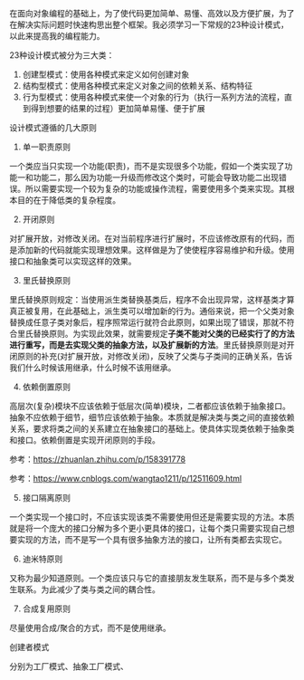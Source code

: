 在面向对象编程的基础上，为了使代码更加简单、易懂、高效以及方便扩展，为了在解决实际问题时快速构思出整个框架。我必须学习一下常规的23种设计模式，以此来提高我的编程能力。



23种设计模式被分为三大类：

1. 创建型模式：使用各种模式来定义如何创建对象
2. 结构型模式：使用各种模式来定义对象之间的依赖关系、结构特征
3. 行为型模式：使用各种模式来使一个对象的行为（执行一系列方法的流程，直到得到想要的结果的过程）更加简单易懂、便于扩展



设计模式遵循的几大原则

1. 单一职责原则

一个类应当只实现一个功能(职责)，而不是实现很多个功能，假如一个类实现了功能一和功能二，那么因为功能一升级而修改这个类时，可能会导致功能二出现错误。所以需要实现一个较为复杂的功能或操作流程，需要使用多个类来实现。其根本目的在于降低类的复杂程度。

2. 开闭原则

对扩展开放，对修改关闭。在对当前程序进行扩展时，不应该修改原有的代码，而是添加新的代码就能实现理想效果。这样做是为了使使程序容易维护和升级。使用接口和抽象类可以实现这样的效果。

3. 里氏替换原则

里氏替换原则规定：当使用派生类替换基类后，程序不会出现异常，这样基类才算真正被复用，在此基础上，派生类可以增加新的行为。通俗来说，把一个父类对象替换成任意子类对象后，程序照常运行就符合此原则，如果出现了错误，那就不符合里氏替换原则。为实现此效果，就需要规定**子类不能对父类的已经实行了的方法进行重写，而是去实现父类的抽象方法，以及扩展新的方法**。里氏替换原则是对开闭原则的补充(对扩展开放，对修改关闭)，反映了父类与子类间的正确关系，告诉我们什么时候该用继承，什么时候不该用继承。

4. 依赖倒置原则

高层次(复杂)模块不应该依赖于低层次(简单)模块，二者都应该依赖于抽象接口。抽象不应依赖于细节，细节应该依赖于抽象。本质就是解决类与类之间的直接依赖关系，要求将类之间的关系建立在抽象接口的基础上。使具体实现类依赖于抽象类和接口。依赖倒置是实现开闭原则的手段。

参考：https://zhuanlan.zhihu.com/p/158391778

参考：https://www.cnblogs.com/wangtao1211/p/12511609.html

5. 接口隔离原则

一个类实现一个接口时，不应该实现该类不需要使用但还是需要实现的方法。本质就是将一个庞大的接口分解为多个更小更具体的接口，让每个类只需要实现自己想要实现的方法，而不是写一个具有很多抽象方法的接口，让所有类都去实现它。

6. 迪米特原则

又称为最少知道原则。一个类应该只与它的直接朋友发生联系，而不是与多个类发生联系。为此减少了类与类之间的耦合性。

7. 合成复用原则

尽量使用合成/聚合的方式，而不是使用继承。



创建者模式

分别为工厂模式、抽象工厂模式、